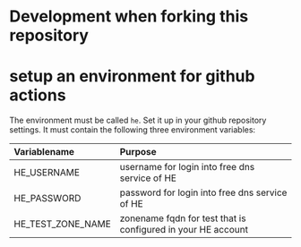 # Development when forking this repository

# setup an environment for github actions
The environment must be called `he`.
Set it up in your github repository settings.
It must contain the following three environment variables:

| Variablename | Purpose |
| :----------- | :------ |
| HE_USERNAME  | username for login into free dns service of HE |
| HE_PASSWORD  | password for login into free dns service of HE |
| HE_TEST_ZONE_NAME | zonename fqdn for test that is configured in your HE account |


